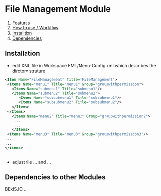 # File Management Module


1. [Features](#Features)
2. [How to use / Workflow](#how_to)
3. [Installtion](#install)
4. [Dependencies](#depend)



## Installation <a name="install"></a>
- edit XML file in Workspace FMT/Menu-Config.xml which describes the dirctory struture

 ```XML
<Item Name="FileManagement" Title="FileManagement">
  <Items Name="menu1" Title="menu1" Group="groupwithpermission">
    <Items Name="submenu1" Title="submenu1"/> 
    <Items Name="submenu2" Title="submenu2">
       <Items Name="subsubmenu1" Title="subsubmenu1"/>
       <Items Name="subsubmenu2" Title="subsubmenu2"/> 
    </Items>
  </Items>
    <Items Name="menu2" Title="menu2" Group="groupwithpermission2">
     ...
     ...
    </Items>
  <Items Name="menu3" Title="menu3" Group="groupwithpermission3"/>
 ...
 ...
</Items>
   
 ```

- adjust file ... and ...

## Dependencies to other Modules

BExIS.IO ...
